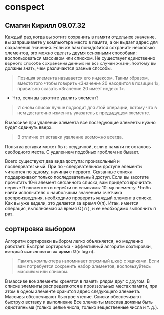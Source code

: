 # conspect
## Смагин Кирилл 09.07.32
Каждый раз, когда вы хотите сохранить в памяти отдельное значение, вы запрашиваете у
компьютера место в памяти, а он выдает адрес для сохранения значения. Если же вам
понадобится сохранить несколько элементов, это можно сделать двумя основными
способами: воспользоваться массивом или списком. Не существует единственно верного
способа сохранения данных на все случаи жизни, поэтому вы должны знать, чем
различаются разные способы.

> Позиция элемента называется его индексом. Таким образом, вместо того чтобы говорить
«Значение 20 находится в позиции 1», правильно сказать «Значение 20 имеет индекс 1». 

- Что, если вы захотите удалить элемент?

> И снова список лучше подходит для этой операции, потому что в нем достаточно изменить
указатель в предыдущем элементе. 

В массиве при удалении элемента все последующие элементы нужно будет сдвинуть вверх. 

> В отличие от вставки удаление возможно всегда.

Попытка вставки может быть неудачной, если в памяти не осталось свободного места. С
удалением подобных проблем не бывает.

Всего существуют два вида доступа: произвольный и последовательный. При по ‐
следовательном доступе элементы читаются по одному, начиная с первого. Связанные
списки поддерживают только последовательный доступ. Если вы захотите прочитать 10-й
элемент связанного списка, вам придется прочитать первые 9 элементов и перейти по
ссылкам к 10-му элементу.
Чтобы найти исполнителя с наибольшим значением счетчика воспроизведения, необходимо
проверить каждый элемент в списке. Как вы уже видели, это делается за время О(п).
Итак, имеется операция, выполняемая за время О( п ), и ее необходимо выполнить п раз.
## сортировка выбором
Алгоритм сортировки выбором легко объясняется, но медленно работает. Быстрая
сортировка - эффективный алгоритм сортировки, который выполняется за время О(п log
п).
> Память компьютера напоминает огромный шкаф с ящиками. Если вам потребуется
сохранить набор элементов, воспользуйтесь массивом или списком. 

В массиве все
элементы хранятся в памяти рядом друг с другом. В списке элементы распределяются в
произвольных местах памяти, при этом в одном элементе хранится адрес следующего
элемента. Массивы обеспечивают быстрое чтение. Списки обеспечивают быструю вставку
и выполнение Все элементы массива должны быть однотипными (только целые числа,
только вещественные числа и т. д.).
